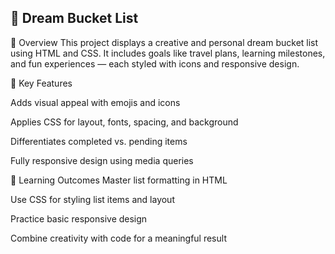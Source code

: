 🎯 Dream Bucket List
----------------------------------------------------------------------------------------------------------------------------------------------------------------------------------------------------------------
📌 Overview
This project displays a creative and personal dream bucket list using HTML and CSS. It includes goals like travel plans, learning milestones, and fun experiences — each styled with icons and responsive design.

🔧 Key Features

Adds visual appeal with emojis and icons

Applies CSS for layout, fonts, spacing, and background

Differentiates completed vs. pending items

Fully responsive design using media queries

🎯 Learning Outcomes
Master list formatting in HTML

Use CSS for styling list items and layout

Practice basic responsive design

Combine creativity with code for a meaningful result


 
